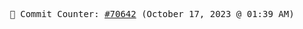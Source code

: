 <p align="center">
    <samp>
        📮 Commit Counter: <a href="https://github.com/Javascript-void0/Javascript-void0/commits/main">#70642</a> (October 17, 2023 @ 01:39 AM)
    </samp>
</p>